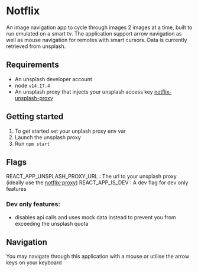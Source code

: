 # Notflix

An image navigation app to cycle through images 2 images at a time, built to run emulated on a smart tv.
The application support arrow navigation as well as mouse navigation for remotes with smart cursors.
Data is currently retrieved from unsplash.

## Requirements

- An unsplash developer account
- node `v14.17.4`
- An unsplash proxy that injects your unsplash access key [notflix-unsplash-proxy](https://github.com/CastelloDev/notflix-unsplash-proxy)

## Getting started

1. To get started set your unplash proxy env var
2. Launch the unsplash proxy
3. Run `npm start`

## Flags

REACT_APP_UNSPLASH_PROXY_URL : The url to your unsplash proxy (ideally use the [notflix-proxy](https://github.com/CastelloDev/notflix-unsplash-proxy))
REACT_APP_IS_DEV : A dev flag for dev only features

### Dev only features:

- disables api calls and uses mock data instead to prevent you from exceeding the unsplash quota

## Navigation

You may navigate through this application with a mouse or utilise the arrow keys on your keyboard
